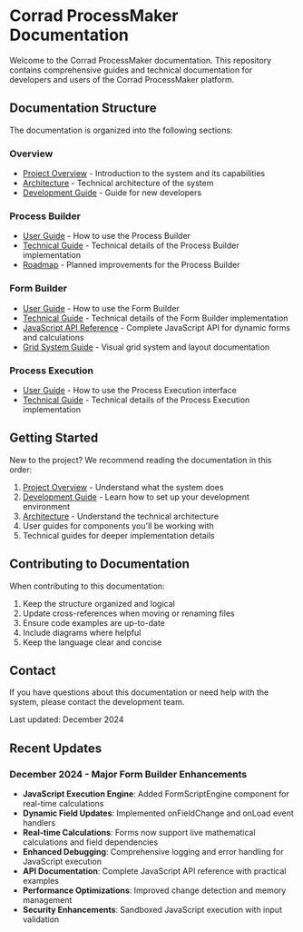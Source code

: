 # Corrad ProcessMaker Documentation

Welcome to the Corrad ProcessMaker documentation. This repository contains comprehensive guides and technical documentation for developers and users of the Corrad ProcessMaker platform.

## Documentation Structure

The documentation is organized into the following sections:

### Overview
- [Project Overview](./overview/PROJECT_OVERVIEW.md) - Introduction to the system and its capabilities
- [Architecture](./overview/ARCHITECTURE.md) - Technical architecture of the system
- [Development Guide](./overview/DEVELOPMENT_GUIDE.md) - Guide for new developers

### Process Builder
- [User Guide](./process-builder/USER_GUIDE.md) - How to use the Process Builder
- [Technical Guide](./process-builder/TECHNICAL_GUIDE.md) - Technical details of the Process Builder implementation
- [Roadmap](./process-builder/ROADMAP.md) - Planned improvements for the Process Builder

### Form Builder
- [User Guide](./form-builder/USER_GUIDE.md) - How to use the Form Builder
- [Technical Guide](./form-builder/TECHNICAL_GUIDE.md) - Technical details of the Form Builder implementation
- [JavaScript API Reference](./form-builder/JAVASCRIPT_API.md) - Complete JavaScript API for dynamic forms and calculations
- [Grid System Guide](./form-builder/grid-system.md) - Visual grid system and layout documentation

### Process Execution
- [User Guide](./process-execution/USER_GUIDE.md) - How to use the Process Execution interface
- [Technical Guide](./process-execution/TECHNICAL_GUIDE.md) - Technical details of the Process Execution implementation

## Getting Started

New to the project? We recommend reading the documentation in this order:

1. [Project Overview](./overview/PROJECT_OVERVIEW.md) - Understand what the system does
2. [Development Guide](./overview/DEVELOPMENT_GUIDE.md) - Learn how to set up your development environment
3. [Architecture](./overview/ARCHITECTURE.md) - Understand the technical architecture
4. User guides for components you'll be working with
5. Technical guides for deeper implementation details

## Contributing to Documentation

When contributing to this documentation:

1. Keep the structure organized and logical
2. Update cross-references when moving or renaming files
3. Ensure code examples are up-to-date
4. Include diagrams where helpful
5. Keep the language clear and concise

## Contact

If you have questions about this documentation or need help with the system, please contact the development team. 

Last updated: December 2024

## Recent Updates

### December 2024 - Major Form Builder Enhancements
- **JavaScript Execution Engine**: Added FormScriptEngine component for real-time calculations
- **Dynamic Field Updates**: Implemented onFieldChange and onLoad event handlers
- **Real-time Calculations**: Forms now support live mathematical calculations and field dependencies
- **Enhanced Debugging**: Comprehensive logging and error handling for JavaScript execution
- **API Documentation**: Complete JavaScript API reference with practical examples
- **Performance Optimizations**: Improved change detection and memory management
- **Security Enhancements**: Sandboxed JavaScript execution with input validation 